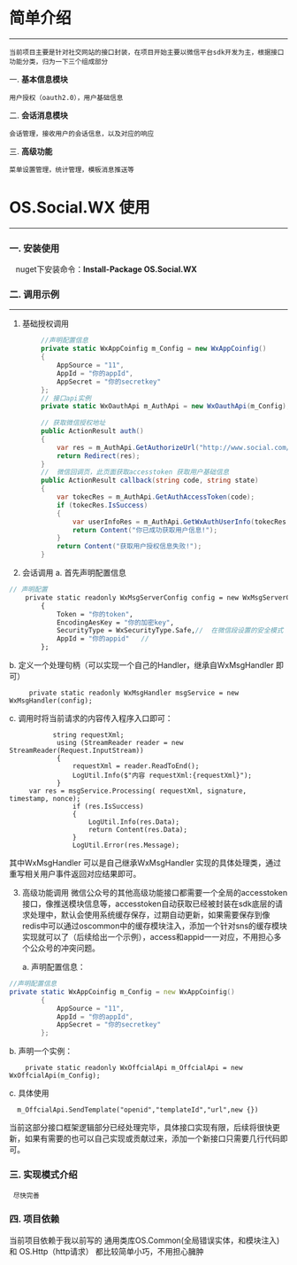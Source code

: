 # 简单介绍
------
	当前项目主要是针对社交网站的接口封装，在项目开始主要以微信平台sdk开发为主，根据接口功能分类，归为一下三个组成部分
	
   一. **基本信息模块**  
   
   	用户授权（oauth2.0），用户基础信息
    
   二. **会话消息模块**

	会话管理，接收用户的会话信息，以及对应的响应

   三. **高级功能**

	菜单设置管理，统计管理，模板消息推送等
	
# OS.Social.WX 使用
------
### 一. 安装使用
   &nbsp;&nbsp;&nbsp;nuget下安装命令：**Install-Package OS.Social.WX**	
### 二. 调用示例
---------
 1. 基础授权调用

``` cs
	    //声明配置信息
	    private static WxAppCoinfig m_Config = new WxAppCoinfig()
        {
            AppSource = "11",
            AppId = "你的appId",
            AppSecret = "你的secretkey"
        };
        // 接口api实例
        private static WxOauthApi m_AuthApi = new WxOauthApi(m_Config);
        
        // 获取微信授权地址
        public ActionResult auth()
        {
            var res = m_AuthApi.GetAuthorizeUrl("http://www.social.com/wxoauth/callback", AuthClientType.WxOffcial);
            return Redirect(res);
        }
        //  微信回调页，此页面获取accesstoken 获取用户基础信息
        public ActionResult callback(string code, string state)
        {
            var tokecRes = m_AuthApi.GetAuthAccessToken(code);
            if (tokecRes.IsSuccess)
            {
                var userInfoRes = m_AuthApi.GetWxAuthUserInfo(tokecRes.AccessToken, tokecRes.OpenId);
                return Content("你已成功获取用户信息!");
            }
            return Content("获取用户授权信息失败!");
        }
```


 	
 2. 会话调用
    a.  首先声明配置信息
``` protobuf
// 声明配置
	private static readonly WxMsgServerConfig config = new WxMsgServerConfig()
        {
            Token = "你的token",
            EncodingAesKey = "你的加密key",
            SecurityType = WxSecurityType.Safe,//  在微信段设置的安全模式
            AppId = "你的appid"   //  
        };
```
b. 定义一个处理句柄（可以实现一个自己的Handler，继承自WxMsgHandler 即可）
``` vbnet
     private static readonly WxMsgHandler msgService = new WxMsgHandler(config);
```
c. 调用时将当前请求的内容传入程序入口即可：
   

``` lasso
           string requestXml;
            using (StreamReader reader = new StreamReader(Request.InputStream))
            {
                requestXml = reader.ReadToEnd();
                LogUtil.Info($"内容 requestXml:{requestXml}");
            }
     var res = msgService.Processing( requestXml, signature, timestamp, nonce);
                if (res.IsSuccess)
                {
                    LogUtil.Info(res.Data);
                    return Content(res.Data);
                }
                LogUtil.Error(res.Message);
```


其中WxMsgHandler 可以是自己继承WxMsgHandler 实现的具体处理类，通过重写相关用户事件返回对应结果即可。

3.  高级功能调用
     微信公众号的其他高级功能接口都需要一个全局的accesstoken接口，像推送模块信息等，accesstoken自动获取已经被封装在sdk底层的请求处理中，默认会使用系统缓存保存，过期自动更新，如果需要保存到像redis中可以通过oscommon中的缓存模块注入，添加一个针对sns的缓存模块实现就可以了（后续给出一个示例），access和appid一一对应，不用担心多个公众号的冲突问题。
     
     a.  声明配置信息：

``` d
//声明配置信息
private static WxAppCoinfig m_Config = new WxAppCoinfig()
        {
            AppSource = "11",
            AppId = "你的appId",
            AppSecret = "你的secretkey"
        };
```


   
   b. 声明一个实例：
``` vbnet
    private static readonly WxOffcialApi m_OffcialApi = new WxOffcialApi(m_Config);
```

   c.  具体使用

``` stylus
  m_OffcialApi.SendTemplate("openid","templateId","url",new {})
```


当前这部分接口框架逻辑部分已经处理完毕，具体接口实现有限，后续将很快更新，如果有需要的也可以自己实现或贡献过来，添加一个新接口只需要几行代码即可。

### 三. 实现模式介绍
     尽快完善
     
### 四. 项目依赖
当前项目依赖于我以前写的  通用类库OS.Common(全局错误实体，和模块注入)  和  OS.Http（http请求）   都比较简单小巧，不用担心臃肿
